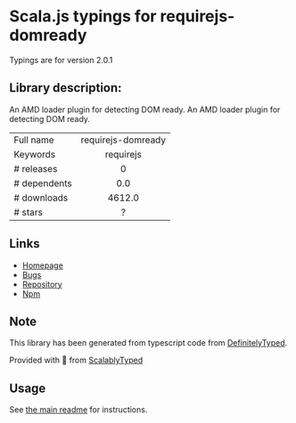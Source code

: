 
# Scala.js typings for requirejs-domready

Typings are for version 2.0.1

## Library description:
An AMD loader plugin for detecting DOM ready. An AMD loader plugin for detecting DOM ready.

|                    |                 |
| ------------------ | :-------------: |
| Full name          | requirejs-domready |
| Keywords           | requirejs |
| # releases         | 0 |
| # dependents       | 0.0 |
| # downloads        | 4612.0 |
| # stars            | ? |

## Links
- [Homepage](https://github.com/requirejs/domReady#readme)
- [Bugs](https://github.com/requirejs/domReady/issues)
- [Repository](https://github.com/requirejs/domReady)
- [Npm](https://www.npmjs.com/package/requirejs-domready)
    


## Note
This library has been generated from typescript code from [DefinitelyTyped](https://definitelytyped.org).

Provided with :purple_heart: from [ScalablyTyped](https://github.com/oyvindberg/ScalablyTyped)

## Usage
See [the main readme](../../readme.md) for instructions.


